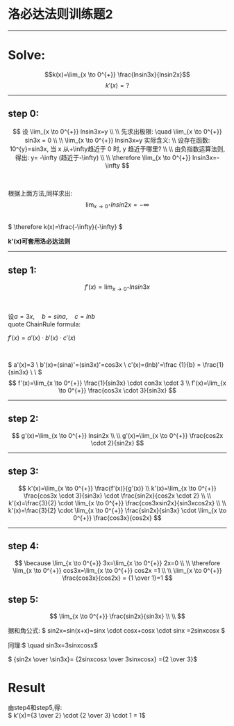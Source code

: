# 洛必达法则训练题2

<hr>

# Solve: 

$$k(x)=\lim_{x \to 0^{+}} \frac{lnsin3x}{lnsin2x}$$
$$k'(x)=?$$

<hr>

## step 0:

$$
设 \lim_{x \to 0^{+}} lnsin3x=y
\\ \\
先求出极限: \quad \lim_{x \to 0^{+}} sin3x = 0
\\ \\
\lim_{x \to 0^{+}} lnsin3x=y 实际含义: \\
设存在函数: 10^{y}=sin3x, 当 x 从+\infty趋近于 0 时, y 趋近于哪里?
\\ \\
由负指数运算法则, 得出: y= -\infty (趋近于-\infty)
\\ \\
\therefore 
\lim_{x \to 0^{+}} lnsin3x=-\infty
$$

<br>

根据上面方法,同样求出:
$$
\lim_{x \to 0^{+}} lnsin2x=-\infty
$$

<br>
$
\therefore 
k(x)=\frac{-\infty}{-\infty}
$

**k'(x)可套用洛必达法则**


<hr>

## step 1:

$$f'(x)=\lim_{x \to 0^{+}} lnsin3x$$

<br>

设$a=3x ,\quad b=sina ,\quad c=lnb$
<br>
quote ChainRule formula:
  
$f'(x)=a'(x) \cdot b'(x) \cdot c'(x)$

<br>

$
a'(x)=3 \\
b'(x)=(sina)'=(sin3x)'=cos3x \\
c'(x)=(lnb)'=\frac {1}{b} = \frac{1}{sin3x}
\\ \\
$
$$
f'(x)=\lim_{x \to 0^{+}} \frac{1}{sin3x} \cdot con3x \cdot 3 \\
f'(x)=\lim_{x \to 0^{+}} \frac{cos3x \cdot 3}{sin3x}
$$

<hr>

## step 2:

$$
g'(x)=\lim_{x \to 0^{+}} lnsin2x
\\ \\
g'(x)=\lim_{x \to 0^{+}} \frac{cos2x \cdot 2}{sin2x}
$$

<hr>

## step 3:
$$
k'(x)=\lim_{x \to 0^{+}} \frac{f'(x)}{g'(x)}
\\ 
k'(x)=\lim_{x \to 0^{+}} \frac{cos3x \cdot 3}{sin3x} \cdot 
\frac{sin2x}{cos2x \cdot 2}
\\ \\
k'(x)=\frac{3}{2} \cdot 
\lim_{x \to 0^{+}} \frac{cos3xsin2x}{sin3xcos2x}  
\\ \\
k'(x)=\frac{3}{2} \cdot 
\lim_{x \to 0^{+}} \frac{sin2x}{sin3x}  
\cdot \lim_{x \to 0^{+}} \frac{cos3x}{cos2x}  
$$

<hr>

## step 4:

$$
\because \lim_{x \to 0^{+}} 3x=\lim_{x \to 0^{+}} 2x=0
\\ \\
\therefore \lim_{x \to 0^{+}} cos3x=\lim_{x \to 0^{+}} cos2x =1
\\ \\
\lim_{x \to 0^{+}} \frac{cos3x}{cos2x} =
{1 \over 1}=1
$$

## step 5:
$$
\lim_{x \to 0^{+}} \frac{sin2x}{sin3x} 
\\ \\
$$

据和角公式: 
$
sin2x=sin(x+x)=sinx \cdot cosx+cosx \cdot sinx
=2sinxcosx
$

同理:$ \quad sin3x=3sinxcosx$

$
{sin2x \over \sin3x}= {2sinxcosx \over 3sinxcosx}
={2 \over 3}$

# Result

由step4和step5,得:  
$ k'(x)={3 \over 2} \cdot {2 \over 3} \cdot 1 = 1$

